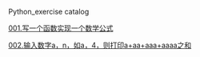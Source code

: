 Python_exercise catalog 

[001.写一个函数实现一个数学公式](https://github.com/maohaoyang369/Python_exercise/blob/master/%E5%86%99%E4%B8%80%E4%B8%AA%E5%87%BD%E6%95%B0%E5%AE%9E%E7%8E%B0%E4%B8%80%E4%B8%AA%E6%95%B0%E5%AD%A6%E5%85%AC%E5%BC%8F.py)

[002.输入数字a，n，如a，4，则打印a+aa+aaa+aaaa之和](https://github.com/maohaoyang369/Python_exercise/blob/master/002.py)
